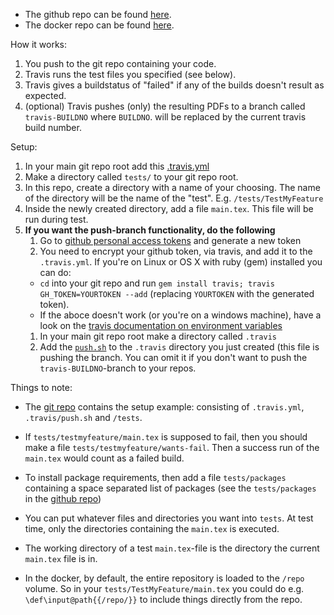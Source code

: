 - The github repo can be found [here](https://github.com/Strauman/travis-latexbuild/).
- The docker repo can be found [here](https://hub.docker.com/r/strauman/travis-latexbuild/).

How it works:

1. You push to the git repo containing your code.
1. Travis runs the test files you specified (see below).
1. Travis gives a buildstatus of "failed" if any of the builds doesn't result as expected.
1. (optional) Travis pushes (only) the resulting PDFs to a branch called `travis-BUILDNO` where `BUILDNO`. will be replaced by the current travis build number.

Setup:

1. In your main git repo root add this [.travis.yml](https://github.com/Strauman/travis-latexbuild/blob/master/.travis.yml)
4. Make a directory called `tests/` to your git repo root.
5. In this repo, create a directory with a name of your choosing. The name of the directory will be the name of the "test". E.g. `/tests/TestMyFeature`
6. Inside the newly created directory, add a file `main.tex`. This file will be run during test.
1. **If you want the push-branch functionality, do the following**
    1. Go to  [github personal access tokens](https://github.com/settings/tokens) and generate a new token
    1. You need to encrypt your github token, via travis, and add it to the `.travis.yml`. If you're on Linux or OS X with ruby (gem) installed you can do:
    - `cd` into your git repo and run `gem install travis; travis GH_TOKEN=YOURTOKEN --add` (replacing `YOURTOKEN` with the generated token). 
    - If the aboce doesn't work (or you're on a windows machine), have a look on the [travis documentation on environment variables](https://docs.travis-ci.com/user/environment-variables/#defining-encrypted-variables-in-travisyml)
    1. In your main git repo root make a directory called `.travis` 
    1. Add the [`push.sh`](https://github.com/Strauman/travis-latexbuild/blob/master/push.sh) to the `.travis` directory you just created (this file is pushing the branch. You can omit it if you don't want to push the `travis-BUILDNO`-branch to your repos.

Things to note:

- The [git repo][gitrepo] contains the setup example: consisting of `.travis.yml`, `.travis/push.sh` and `/tests`.
- If `tests/testmyfeature/main.tex` is supposed to fail, then you should make a file `tests/testmyfeature/wants-fail`. Then a success run of the `main.tex` would count as a failed build.
- To install package requirements, then add a file `tests/packages` containing a space separated list of packages (see the `tests/packages` in the [github repo][gitrepo]) 
- You can put whatever files and directories you want into `tests`. At test time, only the directories containing the `main.tex` is executed.
- The working directory of a test `main.tex`-file is the directory the current `main.tex` file is in.
- In the docker, by default, the entire repository is loaded to the `/repo` volume. So in your `tests/TestMyFeature/main.tex` you could do e.g. `\def\input@path{{/repo/}}` to include things directly from the repo.


  [gitrepo]: https://github.com/Strauman/travis-latexbuild
  [docker]: https://hub.docker.com/r/strauman/travis-latexbuild/
